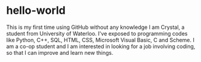 # hello-world
This is my first time using GitHub without any knowledge
I am Crystal, a student from University of Waterloo.
I've exposed to programming codes like Python, C++, SQL, HTML, CSS, Microsoft Visual Basic, C and Scheme.
I am a co-op student and I am interested in looking for a job involving coding, so that I can improve and learn new things.
